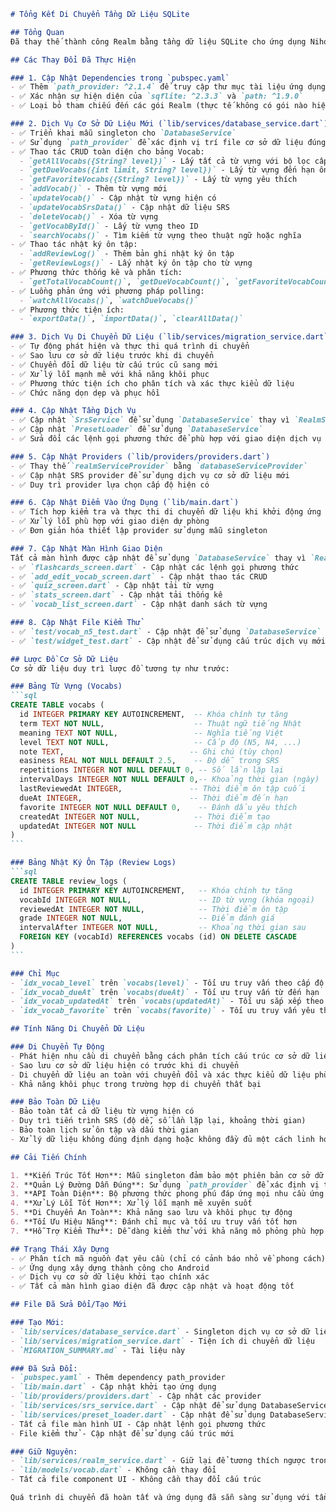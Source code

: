 ````markdown
# Tổng Kết Di Chuyển Tầng Dữ Liệu SQLite

## Tổng Quan
Đã thay thế thành công Realm bằng tầng dữ liệu SQLite cho ứng dụng Nihongo Flashcard. Triển khai hiện tại đã sử dụng SQLite với `sqflite` nhưng được đặt tên là `RealmService`. Quá trình di chuyển này tạo ra một singleton `DatabaseService` đúng chuẩn với các thao tác CRUD toàn diện và hỗ trợ di chuyển dữ liệu.

## Các Thay Đổi Đã Thực Hiện

### 1. Cập Nhật Dependencies trong `pubspec.yaml`
- ✅ Thêm `path_provider: ^2.1.4` để truy cập thư mục tài liệu ứng dụng đúng cách
- ✅ Xác nhận sự hiện diện của `sqflite: ^2.3.3` và `path: ^1.9.0`
- ✅ Loại bỏ tham chiếu đến các gói Realm (thực tế không có gói nào hiện diện)

### 2. Dịch Vụ Cơ Sở Dữ Liệu Mới (`lib/services/database_service.dart`)
- ✅ Triển khai mẫu singleton cho `DatabaseService`
- ✅ Sử dụng `path_provider` để xác định vị trí file cơ sở dữ liệu đúng
- ✅ Thao tác CRUD toàn diện cho bảng Vocab:
  - `getAllVocabs({String? level})` - Lấy tất cả từ vựng với bộ lọc cấp độ tùy chọn
  - `getDueVocabs({int limit, String? level})` - Lấy từ vựng đến hạn ôn tập
  - `getFavoriteVocabs({String? level})` - Lấy từ vựng yêu thích
  - `addVocab()` - Thêm từ vựng mới
  - `updateVocab()` - Cập nhật từ vựng hiện có
  - `updateVocabSrsData()` - Cập nhật dữ liệu SRS
  - `deleteVocab()` - Xóa từ vựng
  - `getVocabById()` - Lấy từ vựng theo ID
  - `searchVocabs()` - Tìm kiếm từ vựng theo thuật ngữ hoặc nghĩa
- ✅ Thao tác nhật ký ôn tập:
  - `addReviewLog()` - Thêm bản ghi nhật ký ôn tập
  - `getReviewLogs()` - Lấy nhật ký ôn tập cho từ vựng
- ✅ Phương thức thống kê và phân tích:
  - `getTotalVocabCount()`, `getDueVocabCount()`, `getFavoriteVocabCount()`
- ✅ Luồng phản ứng với phương pháp polling:
  - `watchAllVocabs()`, `watchDueVocabs()`
- ✅ Phương thức tiện ích:
  - `exportData()`, `importData()`, `clearAllData()`

### 3. Dịch Vụ Di Chuyển Dữ Liệu (`lib/services/migration_service.dart`)
- ✅ Tự động phát hiện và thực thi quá trình di chuyển
- ✅ Sao lưu cơ sở dữ liệu trước khi di chuyển
- ✅ Chuyển đổi dữ liệu từ cấu trúc cũ sang mới
- ✅ Xử lý lỗi mạnh mẽ với khả năng khôi phục
- ✅ Phương thức tiện ích cho phân tích và xác thực kiểu dữ liệu
- ✅ Chức năng dọn dẹp và phục hồi

### 4. Cập Nhật Tầng Dịch Vụ
- ✅ Cập nhật `SrsService` để sử dụng `DatabaseService` thay vì `RealmService`
- ✅ Cập nhật `PresetLoader` để sử dụng `DatabaseService`
- ✅ Sửa đổi các lệnh gọi phương thức để phù hợp với giao diện dịch vụ mới

### 5. Cập Nhật Providers (`lib/providers/providers.dart`)
- ✅ Thay thế `realmServiceProvider` bằng `databaseServiceProvider`
- ✅ Cập nhật SRS provider để sử dụng dịch vụ cơ sở dữ liệu mới
- ✅ Duy trì provider lựa chọn cấp độ hiện có

### 6. Cập Nhật Điểm Vào Ứng Dụng (`lib/main.dart`)
- ✅ Tích hợp kiểm tra và thực thi di chuyển dữ liệu khi khởi động ứng dụng
- ✅ Xử lý lỗi phù hợp với giao diện dự phòng
- ✅ Đơn giản hóa thiết lập provider sử dụng mẫu singleton

### 7. Cập Nhật Màn Hình Giao Diện
Tất cả màn hình được cập nhật để sử dụng `DatabaseService` thay vì `RealmService`:
- ✅ `flashcards_screen.dart` - Cập nhật các lệnh gọi phương thức
- ✅ `add_edit_vocab_screen.dart` - Cập nhật thao tác CRUD
- ✅ `quiz_screen.dart` - Cập nhật tải từ vựng
- ✅ `stats_screen.dart` - Cập nhật tải thống kê
- ✅ `vocab_list_screen.dart` - Cập nhật danh sách từ vựng

### 8. Cập Nhật File Kiểm Thử
- ✅ `test/vocab_n5_test.dart` - Cập nhật để sử dụng `DatabaseService`
- ✅ `test/widget_test.dart` - Cập nhật để sử dụng cấu trúc dịch vụ mới

## Lược Đồ Cơ Sở Dữ Liệu
Cơ sở dữ liệu duy trì lược đồ tương tự như trước:

### Bảng Từ Vựng (Vocabs)
```sql
CREATE TABLE vocabs (
  id INTEGER PRIMARY KEY AUTOINCREMENT,  -- Khóa chính tự tăng
  term TEXT NOT NULL,                    -- Thuật ngữ tiếng Nhật
  meaning TEXT NOT NULL,                 -- Nghĩa tiếng Việt
  level TEXT NOT NULL,                   -- Cấp độ (N5, N4, ...)
  note TEXT,                            -- Ghi chú (tùy chọn)
  easiness REAL NOT NULL DEFAULT 2.5,    -- Độ dễ trong SRS
  repetitions INTEGER NOT NULL DEFAULT 0, -- Số lần lặp lại
  intervalDays INTEGER NOT NULL DEFAULT 0,-- Khoảng thời gian (ngày)
  lastReviewedAt INTEGER,               -- Thời điểm ôn tập cuối
  dueAt INTEGER,                        -- Thời điểm đến hạn
  favorite INTEGER NOT NULL DEFAULT 0,    -- Đánh dấu yêu thích
  createdAt INTEGER NOT NULL,            -- Thời điểm tạo
  updatedAt INTEGER NOT NULL             -- Thời điểm cập nhật
)
```

### Bảng Nhật Ký Ôn Tập (Review Logs)
```sql
CREATE TABLE review_logs (
  id INTEGER PRIMARY KEY AUTOINCREMENT,   -- Khóa chính tự tăng
  vocabId INTEGER NOT NULL,               -- ID từ vựng (khóa ngoại)
  reviewedAt INTEGER NOT NULL,            -- Thời điểm ôn tập
  grade INTEGER NOT NULL,                 -- Điểm đánh giá
  intervalAfter INTEGER NOT NULL,         -- Khoảng thời gian sau
  FOREIGN KEY (vocabId) REFERENCES vocabs (id) ON DELETE CASCADE
)
```

### Chỉ Mục
- `idx_vocab_level` trên `vocabs(level)` - Tối ưu truy vấn theo cấp độ
- `idx_vocab_dueAt` trên `vocabs(dueAt)` - Tối ưu truy vấn từ đến hạn
- `idx_vocab_updatedAt` trên `vocabs(updatedAt)` - Tối ưu sắp xếp theo thời gian
- `idx_vocab_favorite` trên `vocabs(favorite)` - Tối ưu truy vấn yêu thích

## Tính Năng Di Chuyển Dữ Liệu

### Di Chuyển Tự Động
- Phát hiện nhu cầu di chuyển bằng cách phân tích cấu trúc cơ sở dữ liệu hiện có
- Sao lưu cơ sở dữ liệu hiện có trước khi di chuyển
- Di chuyển dữ liệu an toàn với chuyển đổi và xác thực kiểu dữ liệu phù hợp
- Khả năng khôi phục trong trường hợp di chuyển thất bại

### Bảo Toàn Dữ Liệu
- Bảo toàn tất cả dữ liệu từ vựng hiện có
- Duy trì tiến trình SRS (độ dễ, số lần lặp lại, khoảng thời gian)
- Bảo toàn lịch sử ôn tập và dấu thời gian
- Xử lý dữ liệu không đúng định dạng hoặc không đầy đủ một cách linh hoạt

## Cải Tiến Chính

1. **Kiến Trúc Tốt Hơn**: Mẫu singleton đảm bảo một phiên bản cơ sở dữ liệu duy nhất
2. **Quản Lý Đường Dẫn Đúng**: Sử dụng `path_provider` để xác định vị trí cơ sở dữ liệu chính xác
3. **API Toàn Diện**: Bộ phương thức phong phú đáp ứng mọi nhu cầu ứng dụng
4. **Xử Lý Lỗi Tốt Hơn**: Xử lý lỗi mạnh mẽ xuyên suốt
5. **Di Chuyển An Toàn**: Khả năng sao lưu và khôi phục tự động
6. **Tối Ưu Hiệu Năng**: Đánh chỉ mục và tối ưu truy vấn tốt hơn
7. **Hỗ Trợ Kiểm Thử**: Dễ dàng kiểm thử với khả năng mô phỏng phù hợp

## Trạng Thái Xây Dựng
- ✅ Phân tích mã nguồn đạt yêu cầu (chỉ có cảnh báo nhỏ về phong cách)
- ✅ Ứng dụng xây dựng thành công cho Android
- ✅ Dịch vụ cơ sở dữ liệu khởi tạo chính xác
- ✅ Tất cả màn hình giao diện đã được cập nhật và hoạt động tốt

## File Đã Sửa Đổi/Tạo Mới

### Tạo Mới:
- `lib/services/database_service.dart` - Singleton dịch vụ cơ sở dữ liệu mới
- `lib/services/migration_service.dart` - Tiện ích di chuyển dữ liệu
- `MIGRATION_SUMMARY.md` - Tài liệu này

### Đã Sửa Đổi:
- `pubspec.yaml` - Thêm dependency path_provider
- `lib/main.dart` - Cập nhật khởi tạo ứng dụng
- `lib/providers/providers.dart` - Cập nhật các provider
- `lib/services/srs_service.dart` - Cập nhật để sử dụng DatabaseService
- `lib/services/preset_loader.dart` - Cập nhật để sử dụng DatabaseService
- Tất cả file màn hình UI - Cập nhật lệnh gọi phương thức
- File kiểm thử - Cập nhật để sử dụng cấu trúc mới

### Giữ Nguyên:
- `lib/services/realm_service.dart` - Giữ lại để tương thích ngược trong quá trình di chuyển
- `lib/models/vocab.dart` - Không cần thay đổi
- Tất cả file component UI - Không cần thay đổi cấu trúc

Quá trình di chuyển đã hoàn tất và ứng dụng đã sẵn sàng sử dụng với tầng dữ liệu SQLite mới!

````
